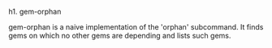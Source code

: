 h1. gem-orphan

gem-orphan is a naive implementation of the 'orphan' subcommand.
It finds gems on which no other gems are depending and lists such gems.
